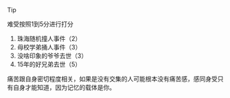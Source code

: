 > [!TIP]
> 难受按照1到5分进行打分
1. 珠海随机撞人事件（2）
2. 母校学弟捅人事件（3）
3. 没啥印象的爷爷去世（3）
4. 15年的好兄弟去世（5）

痛苦跟自身密切程度相关，如果是没有交集的人可能根本没有痛苦感，感同身受只有自身才能知道，因为记忆的载体是你。